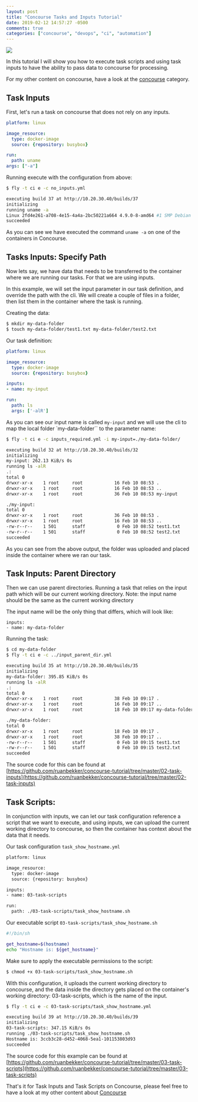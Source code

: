 ```yaml
---
layout: post
title: "Concourse Tasks and Inputs Tutorial"
date: 2019-02-12 14:57:27 -0500
comments: true
categories: ["concourse", "devops", "ci", "automation"] 
---
```


![](https://i.snag.gy/gzkdu9.jpg?nocache=1511644783495)

In this tutorial I will show you how to execute task scripts and using task inputs to have the ability to pass data to concourse for processing.

For my other content on concourse, have a look at the [concourse](https://i.snag.gy/gzkdu9.jpg?nocache=1511644783495) category.

## Task Inputs

First, let's run a task on concourse that does not rely on any inputs.

```yaml no_inputs.yml
platform: linux

image_resource:
  type: docker-image
  source: {repository: busybox}

run:
  path: uname
args: ["-a"]
```

Running execute with the configuration from above:

```bash
$ fly -t ci e -c no_inputs.yml

executing build 37 at http://10.20.30.40/builds/37
initializing
running uname -a
Linux 2fd4e261-a708-4e15-4a4a-2bc50221a664 4.9.0-8-amd64 #1 SMP Debian 4.9.110-3+deb9u4 (2018-08-21) x86_64 GNU/Linux
succeeded
```

As you can see we have executed the command `uname -a` on one of the containers in Concourse.

## Tasks Inputs: Specify Path

Now lets say, we have data that needs to be transferred to the container where we are running our tasks. For that we are using inputs.

In this example, we will set the input parameter in our task definition, and override the path with the cli. We will create a couple of files in a folder, then list them in the container where the task is running.

Creating the data:

```bash
$ mkdir my-data-folder
$ touch my-data-folder/test1.txt my-data-folder/test2.txt
```

Our task definition:

```yaml inputs_required.yml
platform: linux

image_resource:
  type: docker-image
  source: {repository: busybox}

inputs:
- name: my-input

run:
  path: ls
  args: ['-alR']
```

As you can see our input name is called `my-input` and we will use the cli to map the local folder `my-data-folder`` to the parameter name:

```bash
$ fly -t ci e -c inputs_required.yml -i my-input=./my-data-folder/

executing build 32 at http://10.20.30.40/builds/32
initializing
my-input: 262.13 KiB/s 0s
running ls -alR
.:
total 0
drwxr-xr-x    1 root     root            16 Feb 10 08:53 .
drwxr-xr-x    1 root     root            16 Feb 10 08:53 ..
drwxr-xr-x    1 root     root            36 Feb 10 08:53 my-input

./my-input:
total 0
drwxr-xr-x    1 root     root            36 Feb 10 08:53 .
drwxr-xr-x    1 root     root            16 Feb 10 08:53 ..
-rw-r--r--    1 501      staff            0 Feb 10 08:52 test1.txt
-rw-r--r--    1 501      staff            0 Feb 10 08:52 test2.txt
succeeded
```

As you can see from the above output, the folder was uploaded and placed inside the container where we ran our task.

## Task Inputs: Parent Directory

Then we can use parent directories. Running a task that relies on the input path which will be our current working directory. Note: the input name should be the same as the current working directory

The input name will be the only thing that differs, which will look like:

```
inputs:
- name: my-data-folder
```

Running the task:

```bash
$ cd my-data-folder
$ fly -t ci e -c ../input_parent_dir.yml

executing build 35 at http://10.20.30.40/builds/35
initializing
my-data-folder: 395.85 KiB/s 0s
running ls -alR
.:
total 0
drwxr-xr-x    1 root     root            38 Feb 10 09:17 .
drwxr-xr-x    1 root     root            16 Feb 10 09:17 ..
drwxr-xr-x    1 root     root            18 Feb 10 09:17 my-data-folder

./my-data-folder:
total 0
drwxr-xr-x    1 root     root            18 Feb 10 09:17 .
drwxr-xr-x    1 root     root            38 Feb 10 09:17 ..
-rw-r--r--    1 501      staff            0 Feb 10 09:15 test1.txt
-rw-r--r--    1 501      staff            0 Feb 10 09:15 test2.txt
succeeded 
```

The source code for this can be found at [https://github.com/ruanbekker/concourse-tutorial/tree/master/02-task-inputs](https://github.com/ruanbekker/concourse-tutorial/tree/master/02-task-inputs)

## Task Scripts:

In conjunction with inputs, we can let our task configuration reference a script that we want to execute, and using inputs, we can upload the current working directory to concourse, so then the container has context about the data that it needs.

Our task configuration `task_show_hostname.yml`

```bash
platform: linux

image_resource:
  type: docker-image
  source: {repository: busybox}

inputs:
- name: 03-task-scripts

run:
  path: ./03-task-scripts/task_show_hostname.sh
```

Our executable script `03-task-scripts/task_show_hostname.sh`

```bash
#!/bin/sh

get_hostname=$(hostname)
echo "Hostname is: ${get_hostname}"
```

Make sure to apply the executable permissions to the script:

```bash
$ chmod +x 03-task-scripts/task_show_hostname.sh
```

With this configuration, it uploads the current working directory to concourse, and the data inside the directory gets placed on the container's working directory: 03-task-scripts, which is the name of the input.

```bash
$ fly -t ci e -c 03-task-scripts/task_show_hostname.yml

executing build 39 at http://10.20.30.40/builds/39
initializing
03-task-scripts: 347.15 KiB/s 0s
running ./03-task-scripts/task_show_hostname.sh
Hostname is: 3ccb3c28-d452-4068-5ea1-101153803d93
succeeded
```

The source code for this example can be found at [https://github.com/ruanbekker/concourse-tutorial/tree/master/03-task-scripts](https://github.com/ruanbekker/concourse-tutorial/tree/master/03-task-scripts)

That's it for Task Inputs and Task Scripts on Concourse, please feel free to have a look at my other content about [Concourse](http://blog.ruanbekker.com/blog/categories/concourse/)
